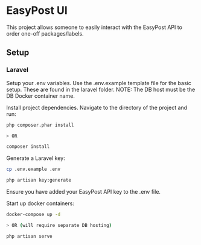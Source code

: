 # EasyPost UI

This project allows someone to easily interact with the EasyPost API to order one-off packages/labels.

## Setup

### Laravel

Setup your .env variables. Use the .env.example template file for the basic setup. These are found in the laravel folder. NOTE: The DB host must be the DB Docker container name.

Install project dependencies. Navigate to the directory of the project and run:
```bash
php composer.phar install

> OR 

composer install
```

Generate a Laravel key:

```bash
cp .env.example .env

php artisan key:generate
```

Ensure you have added your EasyPost API key to the .env file.

Start up docker containers:

```bash
docker-compose up -d

> OR (will require separate DB hosting)

php artisan serve
```

